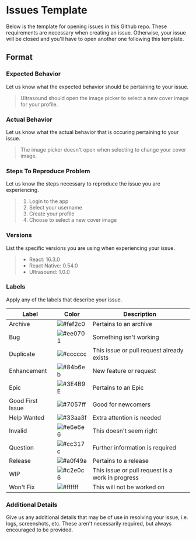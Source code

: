 # Issues Template

Below is the template for opening issues in this Github repo. These requirements are necessary when creating an issue. Otherwise, your issue will be closed and you'll have to open another one following this template.

## Format

### Expected Behavior

Let us know what the expected behavior should be pertaining to your issue.

> Ultrasound should open the image picker to select a new cover image for your profile.

### Actual Behavior

Let us know what the actual behavior that is occuring pertaining to your issue.

> The image picker doesn't open when selecting to change your cover image.

### Steps To Reproduce Problem

Let us know the steps necessary to reproduce the issue you are experiencing.

> 1. Login to the app
> 1. Select your username
> 1. Create your profile
> 1. Choose to select a new cover image

### Versions

List the specific versions you are using when experiencing your issue.

> * React: 16.3.0
> * React Native: 0.54.0
> * Ultrasound: 1.0.0

### Labels

Apply any of the labels that describe your issue.

| Label | Color | Description |
|-|-|-|
| Archive | ![#fef2c0](https://placehold.it/50/fef2c0/000000?text=+) | Pertains to an archive |
| Bug | ![#ee0701](https://placehold.it/50/ee0701/000000?text=+) | Something isn't working |
| Duplicate | ![#cccccc](https://placehold.it/50/cccccc/000000?text=+) | This issue or pull request already exists |
| Enhancement | ![#84b6eb](https://placehold.it/50/84b6eb/000000?text=+) | New feature or request |
| Epic | ![#3E4B9E](https://placehold.it/50/3E4B9E/000000?text=+) | Pertains to an Epic |
| Good First Issue | ![#7057ff](https://placehold.it/50/7057ff/000000?text=+) | Good for newcomers |
| Help Wanted | ![#33aa3f](https://placehold.it/50/33aa3f/000000?text=+) | Extra attention is needed |
| Invalid | ![#e6e6e6](https://placehold.it/50/e6e6e6/000000?text=+) | This doesn't seem right |
| Question | ![#cc317c](https://placehold.it/50/cc317c/000000?text=+) | Further information is required |
| Release | ![#a0f49a](https://placehold.it/50/a0f49a/000000?text=+) | Pertains to a release |
| WIP | ![#c2e0c6](https://placehold.it/50/c2e0c6/000000?text=+) | This issue or pull request is a work in progress |
| Won't Fix | ![#ffffff](https://placehold.it/50/ffffff/000000?text=+) | This will not be worked on |

### Additional Details

Give us any additional details that may be of use in resolving your issue, i.e. logs, screenshots, etc. These aren't necessarily required, but always encouraged to be provided.
